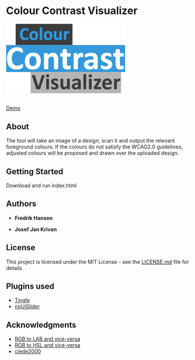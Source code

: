 # Colour Contrast Visualizer
<img src="https://github.com/fhansen1/colour-contrast/blob/master/img/logo.png?raw=true" title="Colour contrast visualizer" alt="Logo">

##   

<a href ="https://fhansen1.github.io/colour-contrast/">Demo</a>

## About

The tool will take an image of a design, scan it and output the relevant foreground colours. If the colours do not satisfy the WCAG2.0 guidelines, adjusted colours will be proposed and drawn over the uploaded design.


## Getting Started

Download and run index.html

## Authors

* **Fredrik Hansen** 

* **Josef Jan Krivan** 
## License

This project is licensed under the MIT License - see the <a href="https://github.com/fhansen1/colour-contrast/blob/master/LICENSE">LICENSE.md</a> file for details

## Plugins used

* <a href="https://robinparisi.github.io/tingle/">Tingle</a>
* <a href="https://refreshless.com/nouislider/">noUiSlider</a>

## Acknowledgments

* <a href="https://github.com/antimatter15/rgb-lab">RGB to LAB and vice-versa</a>
* <a href="https://gist.github.com/mjackson/5311256">RGB to HSL and vice-versa</a>
* <a href="https://github.com/markusn/color-diff/blob/master/lib/diff.js">ciede2000</a>
